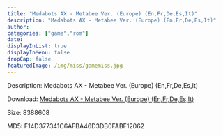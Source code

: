 ```yaml
---
title: "Medabots AX - Metabee Ver. (Europe) (En,Fr,De,Es,It)"
description: "Medabots AX - Metabee Ver. (Europe) (En,Fr,De,Es,It)"
author: 
categories: ["game","rom"]
date: 
displayInList: true
displayInMenu: false
dropCap: false
featuredImage: /img/miss/gamemiss.jpg
---
```


Description: Medabots AX - Metabee Ver. (Europe) (En,Fr,De,Es,It)

Download: <a style="text-decoration:underline;" href="https://mega.nz/#!jGYCHIJA!CWIqNCNqjGsJV9w26NsLnJcZdLo8LLs0VRt6el7-ZbU" target = "_blank" rel = "nofollow" > Medabots AX - Metabee Ver. (Europe) (En,Fr,De,Es,It)</a>

Size: 8388608

MD5: F14D377341C6AFBA46D3DB0FABF12062


